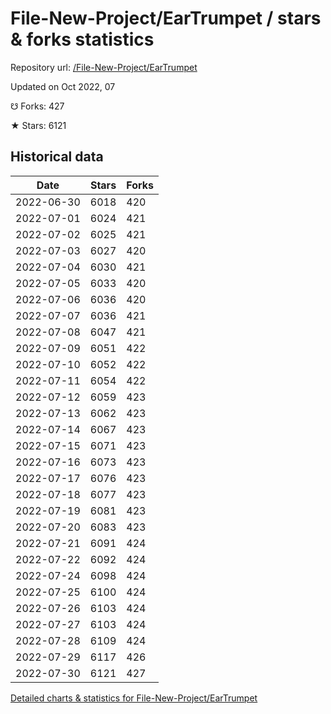 # File-New-Project/EarTrumpet / stars & forks statistics

Repository url: [/File-New-Project/EarTrumpet](https://github.com/File-New-Project/EarTrumpet)

Updated on Oct 2022, 07

☋ Forks: 427

★ Stars: 6121

## Historical data
| Date | Stars | Forks |
|------|-------|-------|
| 2022-06-30 | 6018 | 420 | 
| 2022-07-01 | 6024 | 421 | 
| 2022-07-02 | 6025 | 421 | 
| 2022-07-03 | 6027 | 420 | 
| 2022-07-04 | 6030 | 421 | 
| 2022-07-05 | 6033 | 420 | 
| 2022-07-06 | 6036 | 420 | 
| 2022-07-07 | 6036 | 421 | 
| 2022-07-08 | 6047 | 421 | 
| 2022-07-09 | 6051 | 422 | 
| 2022-07-10 | 6052 | 422 | 
| 2022-07-11 | 6054 | 422 | 
| 2022-07-12 | 6059 | 423 | 
| 2022-07-13 | 6062 | 423 | 
| 2022-07-14 | 6067 | 423 | 
| 2022-07-15 | 6071 | 423 | 
| 2022-07-16 | 6073 | 423 | 
| 2022-07-17 | 6076 | 423 | 
| 2022-07-18 | 6077 | 423 | 
| 2022-07-19 | 6081 | 423 | 
| 2022-07-20 | 6083 | 423 | 
| 2022-07-21 | 6091 | 424 | 
| 2022-07-22 | 6092 | 424 | 
| 2022-07-24 | 6098 | 424 | 
| 2022-07-25 | 6100 | 424 | 
| 2022-07-26 | 6103 | 424 | 
| 2022-07-27 | 6103 | 424 | 
| 2022-07-28 | 6109 | 424 | 
| 2022-07-29 | 6117 | 426 | 
| 2022-07-30 | 6121 | 427 | 


[Detailed charts & statistics for File-New-Project/EarTrumpet](https://reviewgithub.com/rep/File-New-Project/EarTrumpet)
